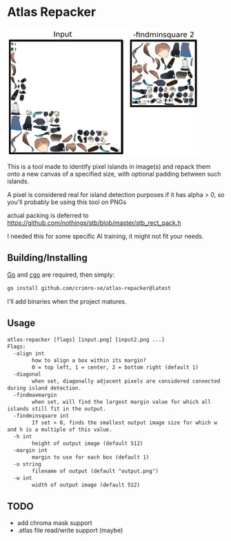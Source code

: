 # Atlas Repacker

![Example image](example.png)

This is a tool made to identify pixel islands in image(s) and repack them onto a new canvas of a specified size, with optional padding between such islands.

A pixel is considered real for island detection purposes if it has alpha > 0, so you'll probably be using this tool on PNGs

actual packing is deferred to https://github.com/nothings/stb/blob/master/stb_rect_pack.h

I needed this for some specific AI training, it might not fit your needs.

## Building/Installing

[Go](https://go.dev) and [cgo](https://github.com/go101/go101/wiki/CGO-Environment-Setup) are required, then simply:

```bash
go install github.com/crimro-se/atlas-repacker@latest
```

I'll add binaries when the project matures.

## Usage

```
atlas-repacker [flags] [input.png] [input2.png ...]
Flags:
  -align int
        how to align a box within its margin?
        0 = top left, 1 = center, 2 = bottom right (default 1)
  -diagonal
        when set, diagonally adjacent pixels are considered connected during island detection.
  -findmaxmargin
        when set, will find the largest margin value for which all islands still fit in the output.
  -findminsquare int
        If set > 0, finds the smallest output image size for which w and h is a multiple of this value.
  -h int
        height of output image (default 512)
  -margin int
        margin to use for each box (default 1)
  -o string
        filename of output (default "output.png")
  -w int
        width of output image (default 512)
```

## TODO

- add chroma mask support
- .atlas file read/write support (maybe)